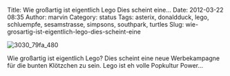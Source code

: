 Title: Wie großartig ist eigentlich Lego Dies scheint eine...
Date: 2012-03-22 08:35
Author: marvin
Category: status
Tags: asterix, donaldduck, lego, schluempfe, sesamstrasse, simpsons, southpark, turtles
Slug: wie-grosartig-ist-eigentlich-lego-dies-scheint-eine

![3030_79fa_480]({filename}/images/3030_79fa_480.png)

Wie großartig ist eigentlich Lego? Dies scheint eine neue Werbekampagne
für die bunten Klötzchen zu sein. Lego ist eh volle Popkultur Power...


